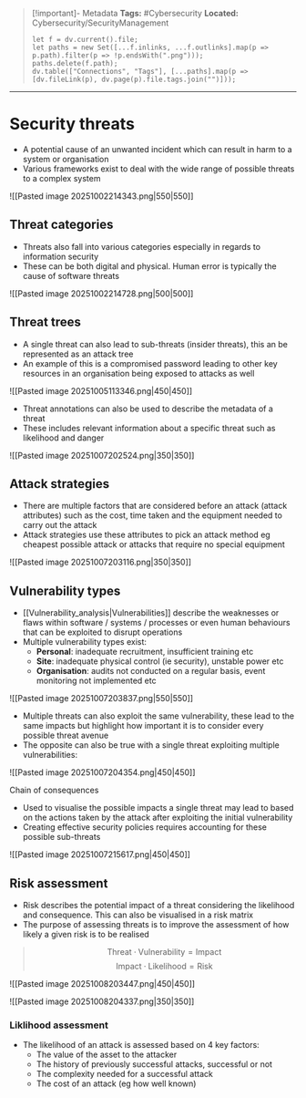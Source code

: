 > [!important]- Metadata
> **Tags:** #Cybersecurity 
> **Located:** Cybersecurity/SecurityManagement
> ```dataviewjs
> let f = dv.current().file;
> let paths = new Set([...f.inlinks, ...f.outlinks].map(p => p.path).filter(p => !p.endsWith(".png")));
> paths.delete(f.path);
> dv.table(["Connections", "Tags"], [...paths].map(p => [dv.fileLink(p), dv.page(p).file.tags.join("")]));
> ```

___
# Security threats
- A potential cause of an unwanted incident which can result in harm to a system or organisation
- Various frameworks exist to deal with the wide range of possible threats to a complex system

![[Pasted image 20251002214343.png|550|550]]
## Threat categories
- Threats also fall into various categories especially in regards to information security 
- These can be both digital and physical. Human error is typically the cause of software threats

![[Pasted image 20251002214728.png|500|500]]

## Threat trees
- A single threat can also lead to sub-threats (insider threats), this an be represented as an attack tree 
- An example of this is a compromised password leading to other key resources in an organisation being exposed to attacks as well


![[Pasted image 20251005113346.png|450|450]]

- Threat annotations can also be used to describe the metadata of a threat 
- These includes relevant information about a specific threat such as likelihood and danger

![[Pasted image 20251007202524.png|350|350]]

## Attack strategies
- There are multiple factors that are considered before an attack (attack attributes) such as the cost, time taken and the equipment needed to carry out the attack
- Attack strategies use these attributes to pick an attack method eg cheapest possible attack or attacks that require no special equipment

![[Pasted image 20251007203116.png|350|350]]


## Vulnerability types
- [[Vulnerability_analysis|Vulnerabilities]] describe the weaknesses or flaws within software / systems / processes or even human behaviours that can be exploited to disrupt operations
- Multiple vulnerability types exist:
	- **Personal**: inadequate recruitment, insufficient training etc  
	- **Site**: inadequate physical control (ie security), unstable power etc
	- **Organisation**: audits not conducted on a regular basis, event monitoring not implemented etc


![[Pasted image 20251007203837.png|550|550]]


- Multiple threats can also exploit the same vulnerability, these lead to the same impacts but highlight how important it is to consider every possible threat avenue 
- The opposite can also be true with a single threat exploiting multiple vulnerabilities:

![[Pasted image 20251007204354.png|450|450]]


 Chain of consequences 
- Used to visualise the possible impacts a single threat may lead to based on the actions taken by the attack after exploiting the initial vulnerability
- Creating effective security policies requires accounting for these possible sub-threats

![[Pasted image 20251007215617.png|450|450]]

## Risk assessment
- Risk describes the potential impact of a threat considering the likelihood and consequence. This can also be visualised in a risk matrix
- The purpose of assessing threats is to improve the assessment of how likely a given risk is to be realised

>$$\text{Threat}\cdot \text{Vulnerability}=\text{Impact}$$$$\text{Impact}\cdot \text{Likelihood}=\text{Risk}$$

![[Pasted image 20251008203447.png|450|450]]


![[Pasted image 20251008204337.png|350|350]]

### Liklihood assessment
- The likelihood of an attack is assessed based on 4 key factors: 
    - The value of the asset to the attacker 
    - The history of previously successful attacks, successful or not
    - The complexity needed for a successful attack 
    - The cost of an attack (eg how well known)